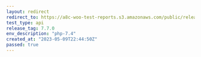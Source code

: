 ```yaml
---
layout: redirect
redirect_to: https://a8c-woo-test-reports.s3.amazonaws.com/public/release/7.7.0/php-7.4/api/index.html
test_type: api
release_tag: 7.7.0
env_description: "php-7.4"
created_at: "2023-05-09T22:44:50Z"
passed: true
---
```

